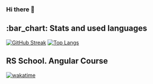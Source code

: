 ### Hi there 👋

<h2>:bar_chart: Stats and used languages</h2>

[![GitHub Streak](https://streak-stats.demolab.com?user=stardustmeg&theme=dark&hide_border=true&date_format=M%20j%5B%2C%20Y%5D)](https://git.io/streak-stats) [![Top Langs](https://github-readme-stats.vercel.app/api/top-langs/?username=stardustmeg&layout=compact&theme=vision-friendly-dark)](https://github.com/anuraghazra/github-readme-stats)

<h2>RS School. Angular Course</h2>

[![wakatime](https://wakatime.com/badge/github/stardustmeg/angular-youtube.svg)](https://wakatime.com/badge/github/stardustmeg/angular-youtube)
